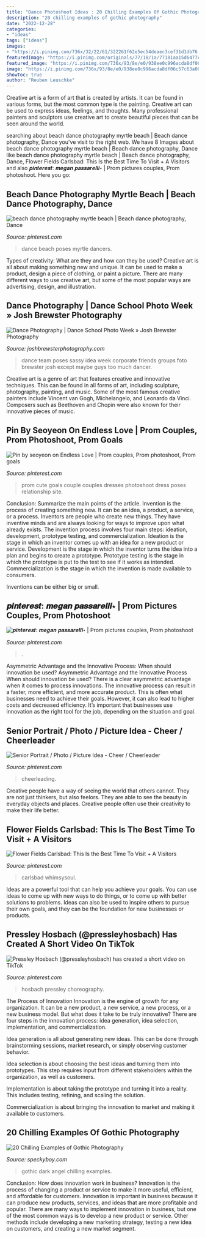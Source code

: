 ```yaml
---
title: "Dance Photoshoot Ideas : 20 Chilling Examples Of Gothic Photography"
description: "20 chilling examples of gothic photography"
date: "2022-12-28"
categories:
- "ideas"
tags: ["ideas"]
images:
- "https://i.pinimg.com/736x/32/22/61/322261f62e5ec54deaec3cef31d1db76.jpg"
featuredImage: "https://i.pinimg.com/originals/77/18/1a/77181aa15d6477cc87db78868b3892fc.jpg"
featured_image: "https://i.pinimg.com/736x/93/8e/e0/938ee0c996acda8df06c57c63a00b388.jpg"
image: "https://i.pinimg.com/736x/93/8e/e0/938ee0c996acda8df06c57c63a00b388.jpg"
ShowToc: true
author: "Reuben Leuschke"
---
```



Creative art is a form of art that is created by artists. It can be found in various forms, but the most common type is the painting. Creative art can be used to express ideas, feelings, and thoughts. Many professional painters and sculptors use creative art to create beautiful pieces that can be seen around the world.

	

		
searching about beach dance photography myrtle beach | Beach dance photography, Dance you've visit to the right web. We have 8 Images about beach dance photography myrtle beach | Beach dance photography, Dance like beach dance photography myrtle beach | Beach dance photography, Dance, Flower Fields Carlsbad: This Is the Best Time To Visit + A Visitors and also 𝒑𝒊𝒏𝒕𝒆𝒓𝒆𝒔𝒕: 𝒎𝒆𝒈𝒂𝒏 𝒑𝒂𝒔𝒔𝒂𝒓𝒆𝒍𝒍𝒊⋆ | Prom pictures couples, Prom photoshoot. Here you go:
		
    
## Beach Dance Photography Myrtle Beach | Beach Dance Photography, Dance

<img loading=lazy src="https://i.pinimg.com/736x/e7/32/39/e732391b896ed9c0f2cc4014743b569d--beach-dance-photography-beach-pics.jpg" onerror="this.onerror=null;this.src='https://tse1.mm.bing.net/th?id=OIP.WMU88DG_N9Ji-Bz4UD01MgHaE7&amp;pid=15.1';" alt="beach dance photography myrtle beach | Beach dance photography, Dance">

_Source: pinterest.com_

>dance beach poses myrtle dancers. 

	

Types of creativity: What are they and how can they be used?
Creative art is all about making something new and unique. It can be used to make a product, design a piece of clothing, or paint a picture. There are many different ways to use creative art, but some of the most popular ways are advertising, design, and illustration.

    
## Dance Photography | Dance School Photo Week » Josh Brewster Photography

<img loading=lazy src="http://www.joshbrewsterphotography.com/wp-content/uploads/2012/08/dance-team-group-photo-shoot-3.jpg" onerror="this.onerror=null;this.src='https://tse3.mm.bing.net/th?id=OIP.ZGftFGYhLUH6jtFbyJdn7QHaE8&amp;pid=15.1';" alt="Dance Photography | Dance School Photo Week » Josh Brewster Photography">

_Source: joshbrewsterphotography.com_

>dance team poses sassy idea week corporate friends groups foto brewster josh except maybe guys too much dancer. 

	

Creative art is a genre of art that features creative and innovative techniques. This can be found in all forms of art, including sculpture, photography, painting, and music. Some of the most famous creative painters include Vincent van Gogh, Michelangelo, and Leonardo da Vinci. Composers such as Beethoven and Chopin were also known for their innovative pieces of music.

    
## Pin By Seoyeon On Endless Love | Prom Couples, Prom Photoshoot, Prom Goals

<img loading=lazy src="https://i.pinimg.com/736x/67/5d/76/675d762530f2c55106ab5e03bf317fe7.jpg" onerror="this.onerror=null;this.src='https://tse1.mm.bing.net/th?id=OIP.yH2uZnd46KLUEnU_sceTWAHaJw&amp;pid=15.1';" alt="Pin by seoyeon on Endless Love | Prom couples, Prom photoshoot, Prom goals">

_Source: pinterest.com_

>prom cute goals couple couples dresses photoshoot dress poses relationship site. 

	

Conclusion: Summarize the main points of the article.
Invention is the process of creating something new. It can be an idea, a product, a service, or a process. Inventors are people who create new things. They have inventive minds and are always looking for ways to improve upon what already exists.
The invention process involves four main steps: ideation, development, prototype testing, and commercialization. Ideation is the stage in which an inventor comes up with an idea for a new product or service. Development is the stage in which the inventor turns the idea into a plan and begins to create a prototype. Prototype testing is the stage in which the prototype is put to the test to see if it works as intended. Commercialization is the stage in which the invention is made available to consumers.

Inventions can be either big or small.

    
## 𝒑𝒊𝒏𝒕𝒆𝒓𝒆𝒔𝒕: 𝒎𝒆𝒈𝒂𝒏 𝒑𝒂𝒔𝒔𝒂𝒓𝒆𝒍𝒍𝒊⋆ | Prom Pictures Couples, Prom Photoshoot

<img loading=lazy src="https://i.pinimg.com/736x/93/8e/e0/938ee0c996acda8df06c57c63a00b388.jpg" onerror="this.onerror=null;this.src='https://tse3.mm.bing.net/th?id=OIP.j5h53Xi07HmtR9dYJglhnQHaNK&amp;pid=15.1';" alt="𝒑𝒊𝒏𝒕𝒆𝒓𝒆𝒔𝒕: 𝒎𝒆𝒈𝒂𝒏 𝒑𝒂𝒔𝒔𝒂𝒓𝒆𝒍𝒍𝒊⋆ | Prom pictures couples, Prom photoshoot">

_Source: pinterest.com_

>. 

	

Asymmetric Advantage and the Innovative Process: When should innovation be used?
Asymmetric Advantage and the Innovative Process
When should innovation be used? There is a clear asymmetric advantage when it comes to process innovations. The innovative process can result in a faster, more efficient, and more accurate product. This is often what businesses need to achieve their goals. However, it can also lead to higher costs and decreased efficiency. It’s important that businesses use innovation as the right tool for the job, depending on the situation and goal.

    
## Senior Portrait / Photo / Picture Idea - Cheer / Cheerleader

<img loading=lazy src="https://i.pinimg.com/736x/02/c9/48/02c9489e3842d060dac236a7fc13c106.jpg" onerror="this.onerror=null;this.src='https://tse1.mm.bing.net/th?id=OIP.H48RGmJ-YWXsQOZDsUCMeQHaKW&amp;pid=15.1';" alt="Senior Portrait / Photo / Picture Idea - Cheer / Cheerleader">

_Source: pinterest.com_

>cheerleading. 

	

Creative people have a way of seeing the world that others cannot. They are not just thinkers, but also feelors. They are able to see the beauty in everyday objects and places. Creative people often use their creativity to make their life better.

    
## Flower Fields Carlsbad: This Is The Best Time To Visit + A Visitors

<img loading=lazy src="https://i.pinimg.com/originals/77/18/1a/77181aa15d6477cc87db78868b3892fc.jpg" onerror="this.onerror=null;this.src='https://tse2.mm.bing.net/th?id=OIP.IbxsUJw3F05fAB15tglr8gHaLH&amp;pid=15.1';" alt="Flower Fields Carlsbad: This Is the Best Time To Visit + A Visitors">

_Source: pinterest.com_

>carlsbad whimsysoul. 

	

Ideas are a powerful tool that can help you achieve your goals. You can use ideas to come up with new ways to do things, or to come up with better solutions to problems. Ideas can also be used to inspire others to pursue their own goals, and they can be the foundation for new businesses or products.

    
## Pressley Hosbach (@pressleyhosbach) Has Created A Short Video On TikTok

<img loading=lazy src="https://i.pinimg.com/736x/32/22/61/322261f62e5ec54deaec3cef31d1db76.jpg" onerror="this.onerror=null;this.src='https://tse1.mm.bing.net/th?id=OIP.zBT1XAJtejGE4lLAhCeB7wHaNK&amp;pid=15.1';" alt="Pressley Hosbach (@pressleyhosbach) has created a short video on TikTok">

_Source: pinterest.com_

>hosbach pressley choreography. 

	

The Process of Innovation
Innovation is the engine of growth for any organization. It can be a new product, a new service, a new process, or a new business model. But what does it take to be truly innovative?
There are four steps in the innovation process: idea generation, idea selection, implementation, and commercialization.

Idea generation is all about generating new ideas. This can be done through brainstorming sessions, market research, or simply observing customer behavior.

Idea selection is about choosing the best ideas and turning them into prototypes. This step requires input from different stakeholders within the organization, as well as customers.

Implementation is about taking the prototype and turning it into a reality. This includes testing, refining, and scaling the solution.

Commercialization is about bringing the innovation to market and making it available to customers.

    
## 20 Chilling Examples Of Gothic Photography

<img loading=lazy src="https://speckyboy.com/wp-content/uploads/2019/04/gothic-photography-dark-18.jpg" onerror="this.onerror=null;this.src='https://tse3.mm.bing.net/th?id=OIP.yci87L0QJnaoHFiw-221MQHaLF&amp;pid=15.1';" alt="20 Chilling Examples of Gothic Photography">

_Source: speckyboy.com_

>gothic dark angel chilling examples. 

	

Conclusion: How does innovation work in business?
Innovation is the process of changing a product or service to make it more useful, efficient, and affordable for customers. Innovation is important in business because it can produce new products, services, and ideas that are more profitable and popular. There are many ways to implement innovation in business, but one of the most common ways is to develop a new product or service. Other methods include developing a new marketing strategy, testing a new idea on customers, and creating a new market segment.

